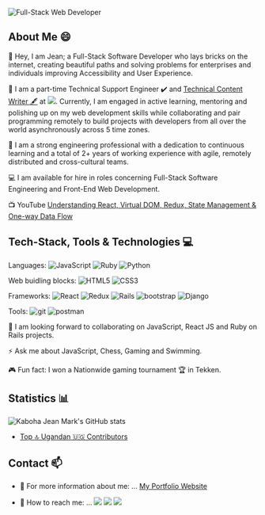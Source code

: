 <!--
**KabohaJeanMark/KabohaJeanMark** is a ✨ _special_ ✨ repository because its `README.md` (this file) appears on your GitHub profile.

Here are some ideas to get you started:

- 🔭 I’m currently working on ...
- 🌱 I’m currently learning ...
- 👯 I’m looking to collaborate on ...
- 🤔 I’m looking for help with ...
- 💬 Ask me about ...
- 📫 How to reach me: ...
- 😄 Pronouns: ...
- ⚡ Fun fact: ...
- [![Top Langs](https://github-readme-stats.vercel.app/api/top-langs/?username=KabohajeanMark)](https://github.com/anuraghazra/github-readme-stats) 
-->
![Full-Stack Web Developer](https://user-images.githubusercontent.com/44635784/110093819-31e6fa80-7dac-11eb-885a-b936272a445a.gif)

## About Me 😄
:wave: Hey, I am Jean; a Full-Stack Software Developer who lays bricks on the internet, creating beautiful paths and solving problems for enterprises and individuals improving Accessibility and User Experience.

🌱 I am a part-time Technical Support Engineer ✔️ and [Technical Content Writer 🖋️](https://www.microverse.org/blog-authors/kaboha-jean-mark) at ![](https://img.shields.io/badge/Microverse-blueviolet). Currently, I am engaged in active learning, mentoring and polishing up on my web development skills while collaborating and pair programming remotely to build projects with developers from all over the world asynchronously across 5 time zones.

🔭 I am a strong engineering professional with a dedication to continuous learning and a total of 2+ years of working experience with agile, remotely distributed and cross-cultural teams.

:computer: I am available for hire in roles concerning Full-Stack Software Engineering and Front-End Web Development.

:tv: YouTube [Understanding React, Virtual DOM, Redux, State Management & One-way Data Flow](https://www.youtube.com/watch?v=E2rG5Yd_XR0&ab_channel=Microverse)

## Tech-Stack, Tools & Technologies :computer:

 Languages: <img alt="JavaScript" src="https://img.shields.io/badge/javascript%20-%23323330.svg?&style=for-the-badge&logo=javascript&logoColor=%23F7DF1E"/>  <img alt="Ruby" src="https://img.shields.io/badge/ruby-%23CC342D.svg?&style=for-the-badge&logo=ruby&logoColor=white"/>  <img alt="Python" src="https://img.shields.io/badge/python%20-%2314354C.svg?&style=for-the-badge&logo=python&logoColor=white"/>

Web buidling blocks: <img alt="HTML5" src="https://img.shields.io/badge/HTML5-E34F26?style=for-the-badge&logo=html5&logoColor=white"/> <img alt="CSS3" src="https://img.shields.io/badge/CSS3-1572B6?style=for-the-badge&logo=css3&logoColor=white"/>

Frameworks: <img alt="React" src="https://img.shields.io/badge/react%20-%2320232a.svg?&style=for-the-badge&logo=react&logoColor=%2361DAFB"/> ![Redux](https://img.shields.io/badge/redux-%23593d88.svg?style=for-the-badge&logo=redux&logoColor=white) <img alt="Rails" src="https://img.shields.io/badge/rails%20-%23CC0000.svg?&style=for-the-badge&logo=ruby-on-rails&logoColor=white"/> <img alt="bootstrap" src="https://img.shields.io/badge/Bootstrap-563D7C?style=for-the-badge&logo=bootstrap&logoColor=white">  <img alt="Django" src="https://img.shields.io/badge/django%20-%23092E20.svg?&style=for-the-badge&logo=django&logoColor=white"/>

Tools: <img alt="git" src="https://img.shields.io/badge/Git-F05032?style=for-the-badge&logo=git&logoColor=white"/> <img alt="postman" src="https://img.shields.io/badge/Postman-FF6C37?style=for-the-badge&logo=Postman&logoColor=white" />

👯 I am looking forward to collaborating on JavaScript, React JS and Ruby on Rails projects. 

⚡ Ask me about JavaScript, Chess, Gaming and Swimming.

:video_game: Fun fact: I won a Nationwide gaming tournament 🏆 in Tekken.

## Statistics :bar_chart:

![Kaboha Jean Mark's GitHub stats](https://github-readme-stats.vercel.app/api?username=KabohajeanMark&show_icons=true&theme=dracula)

- [Top 🔝 Ugandan 🇺🇬 Contributors](https://commits.top/uganda.html)

## Contact 📫

- :link: For more information about me: ... [My Portfolio Website](https://kabohajeanmark.onrender.com/)

- 💬 How to reach me: ... [![](https://img.shields.io/badge/LinkedIn-0077B5?style=for-the-badge&logo=linkedin&logoColor=white)](https://www.linkedin.com/in/jeanmarkkaboha/) 
[![](https://img.shields.io/badge/Twitter-1DA1F2?style=for-the-badge&logo=twitter&logoColor=white)](https://twitter.com/jean_quintus)
[![](https://img.shields.io/badge/Gmail-D14836?style=for-the-badge&logo=gmail&logoColor=white)](https://mail.google.com/mail/?view=cm&source=mailto&to=kabohajeanmark@gmail.com)
